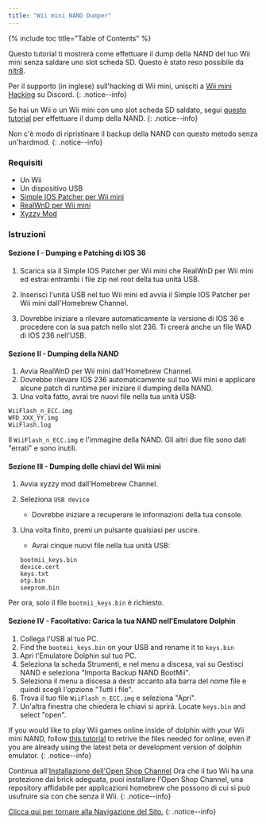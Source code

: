 ```yaml
---
title: "Wii mini NAND Dumper"
---
```


{% include toc title="Table of Contents" %}

Questo tutorial ti mostrerà come effettuare il dump della NAND del tuo Wii mini senza saldare uno slot scheda SD. Questo è stato reso possibile da [nitr8](https://gbatemp.net/members/nitr8.72581/).


Per il supporto (in inglese) sull'hacking di Wii mini, unisciti a [Wii mini Hacking](https://discord.gg/6ryxnkS) su Discord.
{: .notice--info}

Se hai un Wii o un Wii mini con uno slot scheda SD saldato, segui [questo tutorial](bootmii) per effettuare il dump della NAND.
{: .notice--info}

Non c'è modo di ripristinare il backup della NAND con questo metodo senza un'hardmod.
{: .notice--info}

### Requisiti

* Un Wii
* Un dispositivo USB
* [Simple IOS Patcher per Wii mini](https://oscwii.org/library/app/SimpleIOSPatcher_Mini)
* [RealWnD per Wii mini](https://oscwii.org/library/app/RealWnD_Mini)
* [Xyzzy Mod](https://oscwii.org/library/app/xyzzy-mod)

### Istruzioni

#### Sezione I - Dumping e Patching di IOS 36

1. Scarica sia il Simple IOS Patcher per Wii mini che RealWnD per Wii mini ed estrai entrambi i file zip nel root della tua unità USB.

1. Inserisci l'unità USB nel tuo Wii mini ed avvia il Simple IOS Patcher per Wii mini dall'Homebrew Channel.
1. Dovrebbe iniziare a rilevare automaticamente la versione di IOS 36 e procedere con la sua patch nello slot 236. Ti creerà anche un file WAD di IOS 236 nell'USB.

#### Sezione II - Dumping della NAND

1. Avvia RealWnD per Wii mini dall'Homebrew Channel.
1. Dovrebbe rilevare IOS 236 automaticamente sul tuo Wii mini e applicare alcune patch di runtime per iniziare il dumping della NAND.
1. Una volta fatto, avrai tre nuovi file nella tua unità USB:

```
WiiFlash_n_ECC.img
WFD_XXX_YY.img
WiiFlash.log
```

Il `WiiFlash_n_ECC.img` e l'immagine della NAND. Gli altri due file sono dati "errati" e sono inutili.

#### Sezione III - Dumping delle chiavi del Wii mini

1. Avvia xyzzy mod dall'Homebrew Channel.
1. Seleziona `USB device`
    + Dovrebbe iniziare a recuperare le informazioni della tua console.
1. Una volta finito, premi un pulsante qualsiasi per uscire.
    + Avrai cinque nuovi file nella tua unità USB:

    ```
    bootmii_keys.bin
    device.cert
    keys.txt
    otp.bin
    seeprom.bin
    ```

Per ora, solo il file `bootmii_keys.bin` è richiesto.


#### Sezione IV - Facoltativo: Carica la tua NAND nell'Emulatore Dolphin

1. Collega l'USB al tuo PC.
1. Find the `bootmii_keys.bin` on your USB and rename it to `keys.bin`
1. Apri l'Emulatore Dolphin sul tuo PC.
1. Seleziona la scheda Strumenti, e nel menu a discesa, vai su Gestisci NAND e seleziona "Importa Backup NAND BootMii".
1. Seleziona il menu a discesa a destr accanto alla barra del nome file e quindi scegli l'opzione "Tutti i file".
1. Trova il tuo file `WiiFlash_n_ECC.img` e seleziona "Apri".
1. Un'altra finestra che chiedera le chiavi si aprirà. Locate `keys.bin` and select "open".

If you would like to play Wii games online inside of dolphin with your Wii mini NAND, follow [this tutorial](https://dolphin-emu.org/docs/guides/wii-network-guide/) to retrive the files needed for online, even if you are already using the latest beta or development version of dolphin emulator.
{: .notice--info}

Continua all'[Installazione dell'Open Shop Channel](osc) Ora che il tuo Wii ha una protezione dai brick adeguata, puoi installare l'Open Shop Channel, una repository affidabile per applicazioni homebrew che possono di cui si può usufruire sia con che senza il Wii.
{: .notice--info}

[Clicca qui per tornare alla Navigazione del Sito.](site-navigation)
{: .notice--info}
